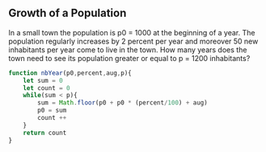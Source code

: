 ## Growth of a Population

In a small town the population is p0 = 1000 at the beginning of a year. The population regularly increases by 2 percent per year and moreover 50 new inhabitants per year come to live in the town. How many years does the town need to see its population greater or equal to p = 1200 inhabitants?

```javascript
function nbYear(p0,percent,aug,p){
    let sum = 0
    let count = 0
    while(sum < p){
        sum = Math.floor(p0 + p0 * (percent/100) + aug)
        p0 = sum
        count ++
    }
    return count
}
```
